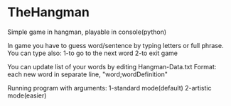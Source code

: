 # TheHangman
Simple game in hangman, playable in console(python)


In game you have to guess word/sentence by typing letters or full phrase.
You can type also:
1-to go to the next word
2-to exit game

You can update list of your words by editing Hangman-Data.txt
Format: each new word in separate line, "word;wordDefinition"

Running program with arguments:
1-standard mode(default)
2-artistic mode(easier)
